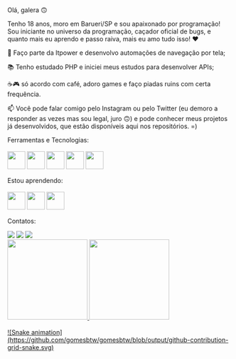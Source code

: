 ### 
Olá, galera 🙃

Tenho 18 anos, moro em Barueri/SP e sou apaixonado por programação! Sou iniciante no universo da programação, caçador oficial de bugs, e quanto mais eu aprendo e passo raiva, mais eu amo tudo isso! ❤

🤿 Faço parte da Itpower e desenvolvo automações de navegação por tela;

📚 Tenho estudado PHP e iniciei meus estudos para desenvolver APIs;

☕🎮 só acordo com café, adoro games e faço piadas ruins com certa frequência.

📫 Você pode falar comigo pelo Instagram ou pelo Twitter (eu demoro a responder as vezes mas sou legal, juro 🙃) e pode conhecer meus projetos já desenvolvidos, que estão disponíveis aqui nos repositórios. =)
<!--
**gomesbtw/gomesbtw** is a ✨ _special_ ✨ repository because its `README.md` (this file) appears on your GitHub profile.

Here are some ideas to get you started:

- 🔭 I’m currently working on ...
- 🌱 I’m currently learning ...
- 👯 I’m looking to collaborate on ...
- 🤔 I’m looking for help with ...
- 💬 Ask me about ...
- 📫 How to reach me: ...
- 😄 Pronouns: ...
- ⚡ Fun fact: ...
-->
Ferramentas e Tecnologias:<br><br>
<img src="https://cdn.jsdelivr.net/gh/devicons/devicon/icons/python/python-original-wordmark.svg"  width="40" height="40"/>
<img src="https://cdn.jsdelivr.net/gh/devicons/devicon/icons/vscode/vscode-original-wordmark.svg" width="40" height="40"/>
<img src="https://cdn.jsdelivr.net/gh/devicons/devicon/icons/javascript/javascript-original.svg" width="40" height="40"/>
<img src="https://cdn.jsdelivr.net/gh/devicons/devicon/icons/css3/css3-original.svg" width="40" height="40"/>
<img src="https://cdn.jsdelivr.net/gh/devicons/devicon/icons/html5/html5-original-wordmark.svg" width="40" height="40"/>


Estou aprendendo:<br><br>
<img src="https://cdn.jsdelivr.net/gh/devicons/devicon/icons/php/php-original.svg" width="40" height="40"/>
<img src="https://cdn.jsdelivr.net/gh/devicons/devicon/icons/git/git-original-wordmark.svg" width="40" height="40"/>
<img src="https://cdn.jsdelivr.net/gh/devicons/devicon/icons/github/github-original-wordmark.svg" width="40" height="40"/>

Contatos:
<div>
<a href="https://instagram.com/_luan__ferreira" target="_blank"><img src="https://img.shields.io/badge/-Instagram-%23E4405F?style=for-the-badge&logo=instagram&logoColor=white" target="_blank"></a>
<a href = "mailto:luan.gab.f@gmail.com"><img src="https://img.shields.io/badge/Gmail-D14836?style=for-the-badge&logo=gmail&logoColor=white" target="_blank"></a>
<a href="https://www.linkedin.com/in/luangabrielferreira" target="_blank"><img src="https://img.shields.io/badge/-LinkedIn-%230077B5?style=for-the-badge&logo=linkedin&logoColor=white" target="_blank"></a>   
</div>

<div>
<a href="https://github.com/gomesbtw">
<img height="180em" src="https://github-readme-stats.vercel.app/api/top-langs/?username=gomesbtw&layout=compact&langs_count=7&theme=dracula"/>
<img height="180em" src="https://github-readme-stats.vercel.app/api?username=gomesbtw&show_icons=true&theme=dracula&include_all_commits=true&count_private=true"/>
</div>
<br>
![Snake animation](https://github.com/gomesbtw/gomesbtw/blob/output/github-contribution-grid-snake.svg)
